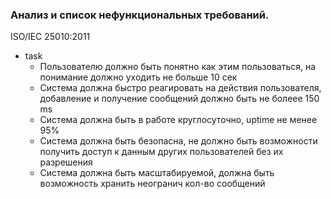 ### Анализ и список нефункциональных требований.

ISO/IEC 25010:2011


- task
  - Пользователю должно быть понятно как этим пользоваться, на понимание должно уходить не больше 10 сек
  - Система должна быстро реагировать на действия пользователя, добавление и получение сообщений должно быть не болеее 150 ms
  - Система должна быть в работе круглосуточно, uptime не менее 95%
  - Система должна быть безопасна, не должно быть возможности получить доступ к данным других пользователей без их разрешения
  - Cистема должна быть масштабируемой, должна быть возможность хранить неогранич кол-во сообщений